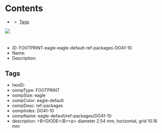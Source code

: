 



Contents
========

* [](#)
	* [Tags](#tags)
  
![][im]
# 

- ID: FOOTPRINT-eagle-eagle-default-ref-packages-DO41-10
- Name: 
- Description: 

## Tags

- hexID: 
- oompType: FOOTPRINT
- oompSize: eagle
- oompColor: eagle-default
- oompDesc: ref-packages
- oompIndex: DO41-10
- oompName: eagle-default/ref-packages/DO41-10
- description: &lt;B&gt;DIODE&lt;/B&gt;&lt;p&gt;&#xD;
diameter 2.54 mm, horizontal, grid 10.16 mm



[im]: image.png

